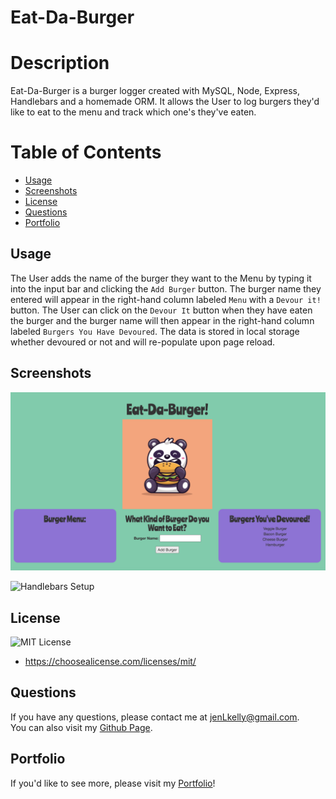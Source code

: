 # Eat-Da-Burger

# Description

Eat-Da-Burger is a burger logger created with MySQL, Node, Express, Handlebars and a homemade ORM. It allows the User to log burgers they'd like to eat to the menu and track which one's they've eaten.

# Table of Contents

- [Usage](#usage)
- [Screenshots](#screenshots)
- [License](#license)
- [Questions](#questions)
- [Portfolio](#portfolio)

## Usage

The User adds the name of the burger they want to the Menu by typing it into the input bar and clicking the `Add Burger` button. The burger name they entered will appear in the right-hand column labeled `Menu` with a `Devour it!` button. The User can click on the `Devour It` button when they have eaten the burger and the burger name will then appear in the right-hand column labeled `Burgers You Have Devoured`. The data is stored in local storage whether devoured or not and will re-populate upon page reload.

## Screenshots

![Deployed Page](assets/screenshots/deployed-page.png)

![Handlebars Setup](assets/images/handlebars)

## License

![MIT License](https://shields.io/badge/license-MIT-green)

- https://choosealicense.com/licenses/mit/

## Questions

If you have any questions, please contact me at jenLkelly@gmail.com.  
 You can also visit my [Github Page](https://github.com/jkelly101).

## Portfolio

If you'd like to see more, please visit my [Portfolio](https://jkelly101.github.io/)!
